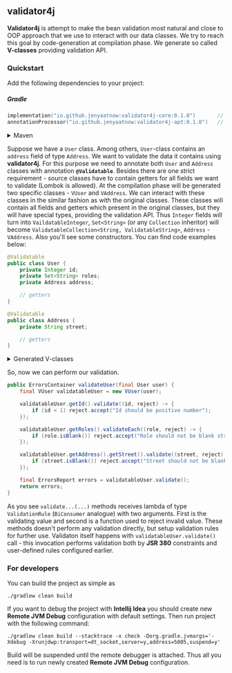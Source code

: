 ## validator4j
**Validator4j** is attempt to make the bean validation most natural and close to OOP approach that we use to interact with our data classes. We try to reach this goal by code-generation at compilation phase. We generate so called **V-classes** providing validation API.

### Quickstart
Add the following dependencies to your project:

##### Gradle

```kotlin
implementation("io.github.jenyaatnow:validator4j-core:0.1.0")       // base validator4j functionality
annotationProcessor("io.github.jenyaatnow:validator4j-apt:0.1.0")   // annotation processor used to generate V-classes
```

<details><summary>Maven</summary>
<p>
  
```xml
<!-- base validator4j functionality -->
<dependency>
  <groupId>io.github.jenyaatnow</groupId>
  <artifactId>validator4j-core</artifactId>
  <version>0.1.0</version>
</dependency>

<!-- annotation processor used to generate V-classes -->
<dependency>
  <groupId>io.github.jenyaatnow</groupId>
  <artifactId>validator4j-apt</artifactId>
  <version>0.1.0</version>
  <optional>true</optional>
</dependency>
```

</p>
</details>

Suppose we have a `User` class. Among others, `User`-class contains an `address` field of type `Address`. We want to validate the data it contains using **validator4j**. For this purpose we need to annotate both `User` and `Address` classes with annotation **`@Validatable`**. Besides there are one strict requirement - source classes have to contain getters for all fields we want to validate (Lombok is allowed). At the compilation phase will be generated two specific classes - `VUser` and `VAddress`. We can interact with these classes in the similar fashion as with the original classes. These classes will contain all fields and getters which present in the original classes, but they will have special types, providing the validation API. Thus `Integer` fields will turn into `VaildatableInteger`, `Set<String>` (or any `Collection` inheritor) will become `ValidatableCollection<String, ValidatableString>`, `Address` - `VAddress`. Also you'll see some constructors. You can find code examples below:

```java
@Validatable
public class User {
    private Integer id;
    private Set<String> roles;
    private Address address;

    // getters
}

@Validatable
public class Address {
    private String street;

    // getters
}
```

<details><summary>Generated V-classes</summary>
<p>
  
```java
public final class VUser extends ValidatableObject<User> {

    private final ValidatableInteger id;

    private final ValidatableCollection<String, ValidatableString> roles;

    private final VAddress address;

    public VUser(final User value) {
        this(ValidatableReference.PATH_ROOT, value, ErrorsContainer.getErrorsContainer());

        Checks.nonNull(value, "value");
    }

    public VUser(final String path, final User value, final ErrorsContainer errors) {
        super(path, value, errors);

        this.id = new ValidatableInteger(appendPath("id"), safeGet(value, User::getId), errors);
        this.roles = new ValidatableCollection<>(appendPath("roles"), safeGet(value, User::getRoles), errors);
        this.address = new VAddress(appendPath("address"), safeGet(value, User::getAddress), errors);
    }

    public ValidatableInteger getId() {
        return id;
    }

    public ValidatableCollection<String, ValidatableString> getRoles() {
        return roles;
    }

    public VAddress getAddress() {
        return address;
    }
}



public final class VAddress extends ValidatableObject<Address> {

    private final ValidatableString street;

    public VAddress(final Address value) {
        this(ValidatableReference.PATH_ROOT, value, ErrorsContainer.getErrorsContainer());

        Checks.nonNull(value, "value");
    }

    public VAddress(final String path, final Address value, final ErrorsContainer errors) {
        super(path, value, errors);

        this.street = new ValidatableString(appendPath("street"), safeGet(value, Address::getStreet), errors);
    }

    public ValidatableString getStreet() {
        return street;
    }
}
```

</p>
</details>

So, now we can perform our validation.

```java
public ErrorsContainer validateUser(final User user) {
    final VUser validatableUser = new VUser(user);

    validatableUser.getId().validate((id, reject) -> {
        if (id < 1) reject.accept("Id should be positive number");
    });

    validatableUser.getRoles().validateEach((role, reject) -> {
        if (role.isBlank()) reject.accept("Role should not be blank string");
    });

    validatableUser.getAddress().getStreet().validate((street, reject) -> {
        if (street.isBlank()) reject.accept("Street should not be blank string");
    });

    final ErrorsReport errors = validatableUser.validate();
    return errors;
}
```
As you see `validate...(...)` methods receives lambda of type `ValidationRule` (`BiConsumer` analogue) with two arguments. First is the validating value and second is a function used to reject invalid value. These methods doesn't perform any validation directly, but setup validation rules for further use. Validaton itself happens with `validatableUser.validate()` call - this invocation performs validation both by **JSR 380** constraints and user-defined rules configured earlier.


### For developers
You can build the project as simple as 
```
./gradlew clean build
```

If you want to debug the project with **Intellij Idea** you should create new **Remote JVM Debug** configuration with default settings. Then run project with the following command:
```
./gradlew clean build --stacktrace -x check -Dorg.gradle.jvmargs='-Xdebug -Xrunjdwp:transport=dt_socket,server=y,address=5005,suspend=y'
```
Build will be suspended until the remote debugger is attached. Thus all you need is to run newly created **Remote JVM Debug** configuration. 
